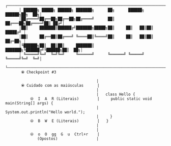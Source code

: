           ┌───────────────────────────────────────────────────────────────────────┐
          │ ██████╗ █████╗ ██████╗ ███████╗      ██╗      ██████╗  ██████╗██╗  ██╗│
          │██╔════╝██╔══██╗██╔══██╗██╔════╝      ██║     ██╔═══██╗██╔════╝██║ ██╔╝│
          │██║     ███████║██████╔╝███████╗█████╗██║     ██║   ██║██║     █████╔╝ │
          │██║     ██╔══██║██╔═══╝ ╚════██║╚════╝██║     ██║   ██║██║     ██╔═██╗ │
          │╚██████╗██║  ██║██║     ███████║      ███████╗╚██████╔╝╚██████╗██║  ██╗│
          │ ╚═════╝╚═╝  ╚═╝╚═╝     ╚══════╝      ╚══════╝ ╚═════╝  ╚═════╝╚═╝  ╚═╝│
          └───────────────────────────────────────────────────────────────────────┘
           ⦿ Checkpoint #3                   
                                             
                                            |
           ⦿ Cuidado com as maiúsculas      |
                                            | 
                                            |   class Hello {                               
               ⦾  I  A  R (Literais)        |     public static void main(String[] args) {
                                            |       System.out.println("Hello world."); 
                                            |     }                                       
               ⦾  B  W  E (Literais)        |   }                                           
                                            |
                                            |
               ⦾  o  O  gg  G  u  Ctrl+r    |
                  (Opostos)                 |







